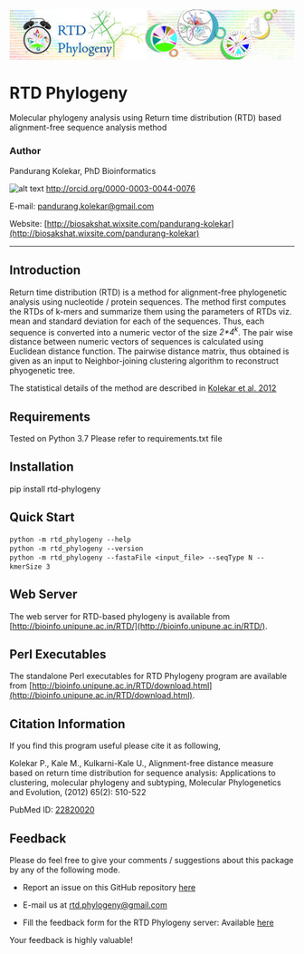 ![alt text](https://github.com/pandurang-kolekar/rtd-phylogeny/raw/master/data/RTD_Phylogeny.jpeg "RTD logo (c) Pandurang Kolekar 2017")

# RTD Phylogeny
Molecular phylogeny analysis using Return time distribution (RTD) based alignment-free sequence analysis method

### Author
Pandurang Kolekar, PhD Bioinformatics

![alt text](https://orcid.org/sites/default/files/images/orcid_16x16(1).gif "Logo ORCID") http://orcid.org/0000-0003-0044-0076

E-mail: pandurang.kolekar@gmail.com

Website: [http://biosakshat.wixsite.com/pandurang-kolekar](http://biosakshat.wixsite.com/pandurang-kolekar)
___

## Introduction

Return time distribution (RTD) is a method for alignment-free phylogenetic analysis using nucleotide / protein sequences. The method first computes the RTDs of k-mers and summarize them using the parameters of RTDs viz. mean and standard deviation for each of the sequences. Thus, each sequence is converted into a numeric vector of the size _2*4<sup>k</sup>_. The pair wise distance between numeric vectors of sequences is calculated using Euclidean distance function. The pairwise distance matrix, thus obtained is given as an input to Neighbor-joining clustering algorithm to reconstruct phyogenetic tree. 

The statistical details of the method are described in [Kolekar et al. 2012](https://www.ncbi.nlm.nih.gov/pubmed/22820020)

## Requirements

Tested on Python 3.7
Please refer to requirements.txt file

## Installation

pip install rtd-phylogeny

## Quick Start
```shell
python -m rtd_phylogeny --help
python -m rtd_phylogeny --version
python -m rtd_phylogeny --fastaFile <input_file> --seqType N --kmerSize 3
```

## Web Server

The web server for RTD-based phylogeny is available from [http://bioinfo.unipune.ac.in/RTD/](http://bioinfo.unipune.ac.in/RTD/).

## Perl Executables

The standalone Perl executables for RTD Phylogeny program are available from [http://bioinfo.unipune.ac.in/RTD/download.html](http://bioinfo.unipune.ac.in/RTD/download.html).

## Citation Information

If you find this program useful please cite it as following,

Kolekar P., Kale M., Kulkarni-Kale U., Alignment-free distance measure based on return time 
distribution for sequence analysis: Applications to clustering, molecular phylogeny and subtyping, 
Molecular Phylogenetics and Evolution, (2012) 65(2): 510-522

PubMed ID: [22820020](https://www.ncbi.nlm.nih.gov/pubmed/22820020)

## Feedback

Please do feel free to give your comments / suggestions about this package by any of the following mode.

* Report an issue on this GitHub repository [here](https://github.com/pandurang-kolekar/rtd-phylogeny/issues)

* E-mail us at rtd.phylogeny@gmail.com

* Fill the feedback form for the RTD Phylogeny server: Available [here](https://docs.google.com/forms/d/e/1FAIpQLSel8RYKGQ3IIUxwjo0HgrDUyNv0ClNNwQETvguLUA2VYt0Odw/viewform)

Your feedback is highly valuable! 
